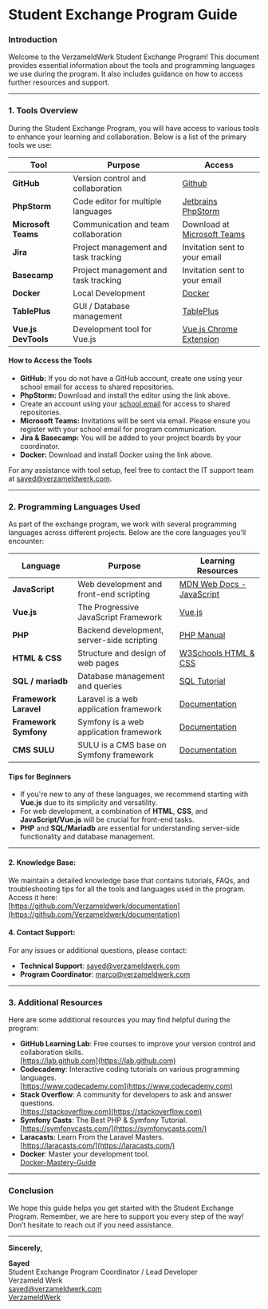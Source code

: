 # **Student Exchange Program Guide**

### **Introduction**

Welcome to the VerzameldWerk Student Exchange Program!
This document provides essential information about
the tools and programming languages we use during the program.
It also includes guidance on how to access further
resources and support.

---

### **1. Tools Overview**

During the Student Exchange Program, you will have access to various tools to enhance your learning and collaboration.
Below is a list of the primary tools we use:

| **Tool**            | **Purpose**                          | **Access**                                                                                                             |
|---------------------|--------------------------------------|------------------------------------------------------------------------------------------------------------------------|
| **GitHub**          | Version control and collaboration    | [Github](https://github.com)                                                                                           |
| **PhpStorm**        | Code editor for multiple languages   | [Jetbrains PhpStorm](https://www.jetbrains.com/phpstorm)                                                               |
| **Microsoft Teams** | Communication and team collaboration | Download at [Microsoft Teams](https://www.microsoft.com/nl-nl/microsoft-teams/group-chat-software)                     |
| **Jira**            | Project management and task tracking | Invitation sent to your email                                                                                          |
| **Basecamp**        | Project management and task tracking | Invitation sent to your email                                                                                          |
| **Docker**          | Local Development                    | [Docker](https://docs.docker.com/get-started/get-docker)                                                               |
| **TablePlus**       | GUI / Database management            | [TablePlus](https://tableplus.com/download)                                                                            |
| **Vue.js DevTools** | Development tool for Vue.js          | [Vue.js Chrome Extension](https://chromewebstore.google.com/detail/Vue.js%20devtools/nhdogjmejiglipccpnnnanhbledajbpd) |

#### **How to Access the Tools**

- **GitHub:** If you do not have a GitHub account, create one using your school email for access to shared repositories.
- **PhpStorm:** Download and install the editor using the link above.
- Create an account using your [school email](https://www.jetbrains.com/community/education/#students) for access to shared repositories.
- **Microsoft Teams:** Invitations will be sent via email. Please ensure you register with your school email for program communication.
- **Jira & Basecamp:** You will be added to your project boards by your coordinator.
- **Docker:** Download and install Docker using the link above.

For any assistance with tool setup,
feel free to contact the IT support team at [sayed@verzameldwerk.com](mailto:sayed@verzameldwerk.com).

---

### **2. Programming Languages Used**

As part of the exchange program, we work with several programming languages across different projects. Below are the core languages you’ll encounter:

| **Language**          | **Purpose**                                | **Learning Resources**                                                                            |
|-----------------------|--------------------------------------------|---------------------------------------------------------------------------------------------------|
| **JavaScript**        | Web development and front-end scripting    | [MDN Web Docs - JavaScript](https://developer.mozilla.org/en-US/docs/Web/JavaScript)              |
| **Vue.js**            | The Progressive JavaScript Framework       | [Vue.js](https://vuejs.org/guide/introduction.html)                                               |
| **PHP**               | Backend development, server-side scripting | [PHP Manual](https://www.php.net/manual/en/)                                                      |
| **HTML & CSS**        | Structure and design of web pages          | [W3Schools HTML & CSS](https://www.w3schools.com/html/)                                           |
| **SQL / mariadb**     | Database management and queries            | [SQL Tutorial](https://mariadb.com/docs/skysql-previous-release/quickstart/code/php-walkthrough/) |
| **Framework Laravel** | Laravel is a web application framework     | [Documentation](https://laravel.com/docs/11.x)                                                    |
| **Framework Symfony** | Symfony is a web application framework     | [Documentation](https://symfony.com/doc/current/index.html)                                       |
| **CMS SULU**          | SULU is a CMS base on Symfony framework    | [Documentation](https://docs.sulu.io/en/2.6/)                                                     |


#### **Tips for Beginners**

- If you're new to any of these languages, we recommend starting with **Vue.js** due to its simplicity and versatility.
- For web development, a combination of **HTML**, **CSS**, and **JavaScript/Vue.js** will be crucial for front-end tasks.
- **PHP** and **SQL/Mariadb** are essential for understanding server-side functionality and database management.

---

[//]: # (### **3. Instructions for More Information**)

[//]: # ()
[//]: # (If you require further information or support, here are a few ways to access more resources:)

[//]: # (#### **1. Program Website:**)

[//]: # (Visit our official **Student Exchange Program** page for comprehensive guides, schedules, and updates:  )

[//]: # ([verzameldwerk.com]&#40;http://verzameldwerk.com&#41;)

#### **2. Knowledge Base:**
We maintain a detailed knowledge base that contains tutorials, FAQs, and troubleshooting tips for all the tools and languages used in the program. Access it here:  
[https://github.com/Verzameldwerk/documentation](https://github.com/Verzameldwerk/documentation)

[//]: # (#### **3. Weekly Office Hours:**)

[//]: # (Join our **virtual office hours** every Friday at 2 PM &#40;local time&#41;. The sessions are hosted on Zoom, and the meeting link will be shared via Slack.)

#### **4. Contact Support:**
For any issues or additional questions, please contact:
- **Technical Support**: [sayed@verzameldwerk.com](mailto:sayed@verzameldwerk.com)
- **Program Coordinator**: [marco@verzameldwerk.com](mailto:marco@verzameldwerk.com)

---

### **3. Additional Resources**

Here are some additional resources you may find helpful during the program:

- **GitHub Learning Lab**: Free courses to improve your version control and collaboration skills.  
  [https://lab.github.com](https://lab.github.com)
- **Codecademy**: Interactive coding tutorials on various programming languages.  
  [https://www.codecademy.com](https://www.codecademy.com)
- **Stack Overflow**: A community for developers to ask and answer questions.  
  [https://stackoverflow.com](https://stackoverflow.com)
- **Symfony Casts**: The Best PHP & Symfony Tutorial.  
  [https://symfonycasts.com/](https://symfonycasts.com/)
- **Laracasts**: Learn From the Laravel Masters.  
  [https://laracasts.com/](https://laracasts.com/)
- **Docker**: Master your development tool.  
  [Docker-Mastery-Guide](https://github.com/ranareehanaslam/Docker-Mastery-Guide)
---

### **Conclusion**

We hope this guide helps you get started with the Student Exchange Program. Remember, we are here to support you every step of the way! Don’t hesitate to reach out if you need assistance.

---

**Sincerely,**

**Sayed**  
Student Exchange Program Coordinator / Lead Developer  
Verzameld Werk  
[sayed@verzameldwerk.com](mailto:sayed@verzameldwerk.com)  
[VerzameldWerk](https://verzameldwerk.com)
